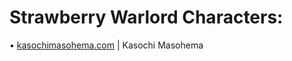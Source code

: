 # Strawberry Warlord Characters:
• <a href="https://kasochimasohema.com">kasochimasohema.com</a> | Kasochi Masohema</br>
